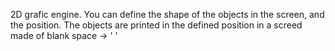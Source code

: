 2D grafic engine.
You can define the shape of the objects in the screen, and the position.
The objects are printed in the defined position in a screed made of blank space -> ' '

